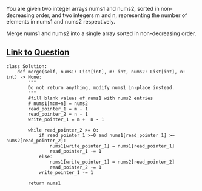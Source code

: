 You are given two integer arrays nums1 and nums2, sorted in non-decreasing order, and two integers m and n, representing the number of elements in nums1 and nums2 respectively.

Merge nums1 and nums2 into a single array sorted in non-decreasing order.

[Link to Question](https://leetcode.com/problems/merge-sorted-array/)  
---------------------------------------------------------------------------

```
class Solution:
    def merge(self, nums1: List[int], m: int, nums2: List[int], n: int) -> None:
        """
        Do not return anything, modify nums1 in-place instead.
        """
        #fill blank values of nums1 with nums2 entries
        # nums1[m:m+n] = nums2
        read_pointer_1 = m - 1
        read_pointer_2 = n - 1
        write_pointer_1 = m +  n - 1
        
        while read_pointer_2 >= 0:
            if read_pointer_1 >=0 and nums1[read_pointer_1] >= nums2[read_pointer_2]:
                nums1[write_pointer_1] = nums1[read_pointer_1]
                read_pointer_1 -= 1
            else:
                nums1[write_pointer_1] = nums2[read_pointer_2]
                read_pointer_2 -= 1
            write_pointer_1 -= 1
            
        return nums1    
```
